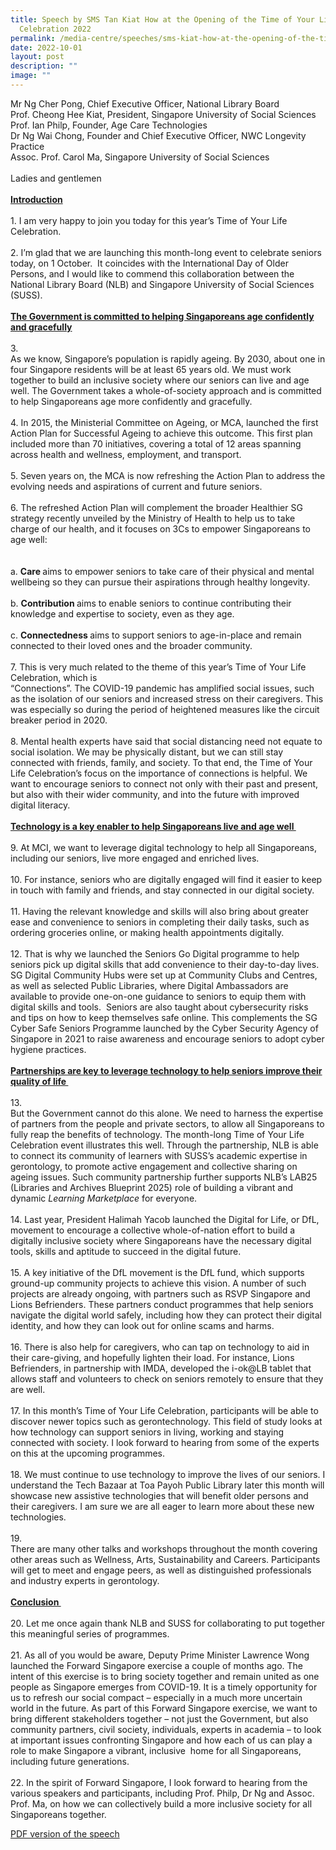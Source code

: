 ```yaml
---
title: Speech by SMS Tan Kiat How at the Opening of the Time of Your Life
  Celebration 2022
permalink: /media-centre/speeches/sms-kiat-how-at-the-opening-of-the-time-of-your-life-celebration-2022/
date: 2022-10-01
layout: post
description: ""
image: ""
---
```

Mr Ng Cher Pong, Chief Executive Officer, National Library Board&nbsp;<br>
Prof. Cheong Hee Kiat, President, Singapore University of Social Sciences&nbsp;<br>
Prof. Ian Philp, Founder, Age Care Technologies&nbsp;&nbsp;<br>
Dr Ng Wai Chong, Founder and Chief Executive Officer, NWC Longevity Practice&nbsp;&nbsp;<br>
Assoc. Prof. Carol Ma, Singapore University of Social Sciences&nbsp;&nbsp;<br>
&nbsp;<br>
Ladies and gentlemen&nbsp;<br>
&nbsp;<br>
<strong><span style="text-decoration: underline;">Introduction</span></strong>&nbsp;<br>
&nbsp;<br>
1.<span style="white-space: pre;">		</span>I am very happy to join you today for this year’s Time of Your Life Celebration.&nbsp;<br>
&nbsp;<br>
2.<span style="white-space: pre;">		</span>I’m glad that we are launching this month-long event to celebrate seniors today, on 1 October.&nbsp; It coincides with the International Day of Older Persons, and I would like to commend this collaboration between the National Library Board (NLB) and Singapore University of Social Sciences (SUSS).&nbsp;&nbsp;<br>
&nbsp;<br>
<strong><span style="text-decoration: underline;">The Government is committed to helping Singaporeans age confidently and gracefully</span></strong>&nbsp;<br>
&nbsp;<br>
3.<span style="white-space: pre;">		</span>As we know, Singapore’s population is rapidly ageing. By 2030, about one in four Singapore residents will be at least 65 years old. We must work together to build an inclusive society where our seniors can live and age well. The Government takes a whole-of-society approach and is committed to help Singaporeans age more confidently and gracefully.&nbsp;<br>
&nbsp;<br>
4.<span style="white-space: pre;">		</span>In 2015, the Ministerial Committee on Ageing, or MCA, launched the first Action Plan for Successful Ageing to achieve this outcome. This first plan included more than 70 initiatives, covering a total of 12 areas spanning across health and wellness, employment, and transport.&nbsp;<br>
&nbsp;<br>
5.<span style="white-space: pre;">		</span>Seven years on, the MCA is now refreshing the Action Plan to address the evolving needs and aspirations of current and future seniors.&nbsp;<br>
&nbsp;<br>
6.<span style="white-space: pre;">		</span>The refreshed Action Plan will complement the broader Healthier SG strategy recently unveiled by the Ministry of Health to help us to take charge of our health, and it focuses on 3Cs to empower Singaporeans to age well:&nbsp;&nbsp;<br>
&nbsp;<br>
<span style="white-space: pre;">		</span>a.<span style="white-space: pre;">	</span><strong>Care </strong>aims to empower seniors to take care of their physical and mental wellbeing so they can pursue their aspirations through healthy longevity.&nbsp;<br>
<span style="white-space: pre;">		</span>b.<span style="white-space: pre;">	</span><strong>Contribution </strong>aims to enable seniors to continue contributing their knowledge and expertise to society, even as they age.&nbsp;<br>
<span style="white-space: pre;">		</span>c.<span style="white-space: pre;">	</span><strong>Connectedness </strong>aims to support seniors to age-in-place and remain connected to their loved ones and the broader community.&nbsp;<br>
&nbsp;<br>
7.<span style="white-space: pre;">		</span>This is very much related to the theme of this year’s Time of Your Life Celebration, which is&nbsp;<br>
“Connections”. The COVID-19 pandemic has amplified social issues, such as the isolation of our seniors and increased stress on their caregivers. This was especially so during the period of heightened measures like the circuit breaker period in 2020.&nbsp;<br>
&nbsp;<br>
8.<span style="white-space: pre;">		</span>Mental health experts have said that social distancing need not equate to social isolation. We may be physically distant, but we can still stay connected with friends, family, and society. To that end, the Time of Your Life Celebration’s focus on the importance of connections is helpful. We want to encourage seniors to connect not only with their past and present, but also with their wider community, and into the future with improved digital literacy.&nbsp;<br>
&nbsp;<br>
<strong><span style="text-decoration: underline;">Technology is a key enabler to help Singaporeans live and age well&nbsp;</span></strong><br>
&nbsp;<br>
9.<span style="white-space: pre;">		</span>At MCI, we want to leverage digital technology to help all Singaporeans, including our seniors, live more engaged and enriched lives.&nbsp;&nbsp;<br>
&nbsp;<br>
10.<span style="white-space: pre;">		</span>For instance, seniors who are digitally engaged will find it easier to keep in touch with family and friends, and stay connected in our digital society.&nbsp;<br>
&nbsp;<br>
11.<span style="white-space: pre;">		</span>Having the relevant knowledge and skills will also bring about greater ease and convenience to seniors in completing their daily tasks, such as ordering groceries online, or making health appointments digitally.&nbsp;&nbsp;<br>
&nbsp;<br>
12.<span style="white-space: pre;">		</span>That is why we launched the Seniors Go Digital programme to help seniors pick up digital skills that add convenience to their day-to-day lives. SG Digital Community Hubs were set up at Community Clubs and Centres, as well as selected Public Libraries, where Digital Ambassadors are available to provide one-on-one guidance to seniors to equip them with digital skills and tools.&nbsp; Seniors are also taught about cybersecurity risks and tips on how to keep themselves safe online. This complements the SG Cyber Safe Seniors Programme launched by the Cyber Security Agency of Singapore in 2021 to raise awareness and encourage seniors to adopt cyber hygiene practices.&nbsp;<br>
&nbsp;<br>
<strong><span style="text-decoration: underline;">Partnerships are key to leverage technology to help seniors improve their quality of life&nbsp;</span></strong><br>
&nbsp;<br>
13.<span style="white-space: pre;">		</span>But the Government cannot do this alone. We need to harness the expertise of partners from the people and private sectors, to allow all Singaporeans to fully reap the benefits of technology. The month-long Time of Your Life Celebration event illustrates this well. Through the partnership, NLB is able to connect its community of learners with SUSS’s academic expertise in gerontology, to promote active engagement and collective sharing on ageing issues. Such community partnership further supports NLB’s LAB25 (Libraries and Archives Blueprint 2025) role of building a vibrant and dynamic <em>Learning Marketplace</em> for everyone.&nbsp;<br>
&nbsp;<br>
14.<span style="white-space: pre;">		</span>Last year, President Halimah Yacob launched the Digital for Life, or DfL, movement to encourage a collective whole-of-nation effort to build a digitally inclusive society where Singaporeans have the necessary digital tools, skills and aptitude to succeed in the digital future.&nbsp;<br>
&nbsp;<br>
15.<span style="white-space: pre;">		</span>A key initiative of the DfL movement is the DfL fund, which supports ground-up community projects to achieve this vision. A number of such projects are already ongoing, with partners such as RSVP Singapore and Lions Befrienders. These partners conduct programmes that help seniors navigate the digital world safely, including how they can protect their digital identity, and how they can look out for online scams and harms.&nbsp;<br>
&nbsp;<br>
16.<span style="white-space: pre;">		</span>There is also help for caregivers, who can tap on technology to aid in their care-giving, and hopefully lighten their load. For instance, Lions Befrienders, in partnership with IMDA, developed the i-ok@LB tablet that allows staff and volunteers to check on seniors remotely to ensure that they are well.&nbsp;&nbsp;<br>
&nbsp;<br>
17.<span style="white-space: pre;">		</span>In this month’s Time of Your Life Celebration, participants will be able to discover newer topics such as gerontechnology. This field of study looks at how technology can support seniors in living, working and staying connected with society. I look forward to hearing from some of the experts on this at the upcoming programmes.&nbsp;<br>
&nbsp;<br>
18.<span style="white-space: pre;">		</span>We must continue to use technology to improve the lives of our seniors. I understand the Tech Bazaar at Toa Payoh Public Library later this month will showcase new assistive technologies that will benefit older persons and their caregivers. I am sure we are all eager to learn more about these new technologies.&nbsp;<br>
&nbsp;<br>
19.<span style="white-space: pre;">		</span>There are many other talks and workshops throughout the month covering other areas such as Wellness, Arts, Sustainability and Careers. Participants will get to meet and engage peers, as well as distinguished professionals and industry experts in gerontology.&nbsp;&nbsp;<br>
&nbsp;<br>
<strong><span style="text-decoration: underline;">Conclusion&nbsp;</span></strong><br>
&nbsp;<br>
20.<span style="white-space: pre;">		</span>Let me once again thank NLB and SUSS for collaborating to put together this meaningful series of programmes.&nbsp;<br>
&nbsp;<br>
21.<span style="white-space: pre;">		</span>As all of you would be aware, Deputy Prime Minister Lawrence Wong launched the Forward Singapore exercise a couple of months ago. The intent of this exercise is to bring society together and remain united as one people as Singapore emerges from COVID-19. It is a timely opportunity for us to refresh our social compact – especially in a much more uncertain world in the future. As part of this Forward Singapore exercise, we want to bring different stakeholders together – not just the Government, but also community partners, civil society, individuals, experts in academia – to look at important issues confronting Singapore and how each of us can play a role to make Singapore a vibrant, inclusive&nbsp; home for all Singaporeans, including future generations.&nbsp;&nbsp;<br>
&nbsp;<br>
22.<span style="white-space: pre;">		</span>In the spirit of Forward Singapore, I look forward to hearing from the various speakers and participants, including Prof. Philp, Dr Ng and Assoc. Prof. Ma, on how we can collectively build a more inclusive society for all Singaporeans together.&nbsp;<br>

[PDF version of the speech ](/files/Speeches%202022/trancsript%20of%20sms%20tan%20kiat%20hows%20speech%20at%20the%20opening%20of%20time%20of%20your%20life%20celebration%202022%20.pdf)

